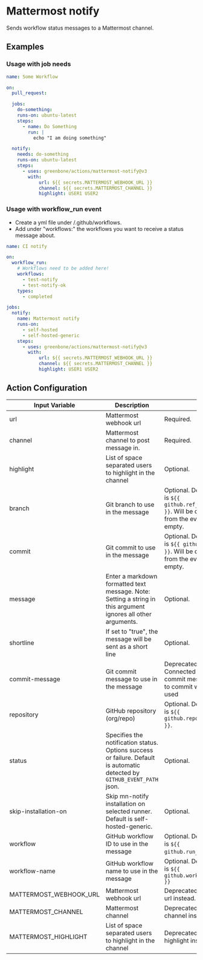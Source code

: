 # Mattermost notify

Sends workflow status messages to a Mattermost channel.

## Examples

### Usage with job needs

```yml
name: Some Workflow

on:
  pull_request:

  jobs:
    do-something:
    runs-on: ubuntu-latest
    steps:
      - name: Do Something
        run: |
          echo "I am doing something"

  notify:
    needs: do-something
    runs-on: ubuntu-latest
    steps:
      - uses: greenbone/actions/mattermost-notify@v3
        with:
            url: ${{ secrets.MATTERMOST_WEBHOOK_URL }}
            channel: ${{ secrets.MATTERMOST_CHANNEL }}
            highlight: USER1 USER2

```

### Usage with workflow_run event

- Create a yml file under /.github/workflows.
- Add under "workflows:" the workflows you want to receive a status message about.

```yaml
name: CI notify

on:
  workflow_run:
    # Workflows need to be added here!
    workflows:
      - test-notify
      - test-notify-ok
    types:
      - completed

jobs:
  notify:
    name: Mattermost notify
    runs-on:
      - self-hosted
      - self-hosted-generic
    steps:
      - uses: greenbone/actions/mattermost-notify@v3
        with:
            url: ${{ secrets.MATTERMOST_WEBHOOK_URL }}
            channel: ${{ secrets.MATTERMOST_CHANNEL }}
            highlight: USER1 USER2
```


## Action Configuration

|Input Variable|Description| |
|--------------|-----------|-|
| url | Mattermost webhook url | Required. |
| channel | Mattermost channel to post message in. | Required. |
| highlight | List of space separated users to highlight in the channel | Optional. |
| branch | Git branch to use in the message | Optional. Default is `${{ github.ref_name }}`. Will be derived from the event if empty. |
| commit | Git commit to use in the message | Optional. Default is `${{ github.sha }}`. Will be derived from the event if empty. |
| message | Enter a markdown formatted text message. Note: Setting a string in this argument ignores all other arguments. | Optional. |
| shortline | If set to "true", the message will be sent as a short line | Optional. |
| commit-message | Git commit message to use in the message | Deprecated. Connected commit message to commit will be used |
| repository | GitHub repository (org/repo) | Optional. Default is `${{ github.repository }}`. |
| status | Specifies the notification status. Options success or failure. Default is automatic detected by `GITHUB_EVENT_PATH` json. | Optional. |
| skip-installation-on | Skip mn-notify installation on selected runner. Default is self-hosted-generic. | Optional. |
| workflow | GitHub workflow ID to use in the message | Optional. Default is `${{ github.run_id }}`. |
| workflow-name | GitHub workflow name to use in the message | Optional. Default is `${{ github.workflow }}` |
| MATTERMOST_WEBHOOK_URL | Mattermost webhook url | Deprecated. Use url instead. |
| MATTERMOST_CHANNEL | Mattermost channel | Deprecated. Use channel instead. |
| MATTERMOST_HIGHLIGHT | List of space separated users to highlight in the channel | Deprecated. Use highlight instead |
